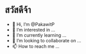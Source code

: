 # สวัสดีจ้า
- 👋 Hi, I’m @PakawitP
- 👀 I’m interested in ...
- 🌱 I’m currently learning ...
- 💞️ I’m looking to collaborate on ...
- 📫 How to reach me ...

<!---
PakawitP/PakawitP is a ✨ special ✨ repository because its `README.md` (this file) appears on your GitHub profile.
You can click the Preview link to take a look at your changes.
--->
